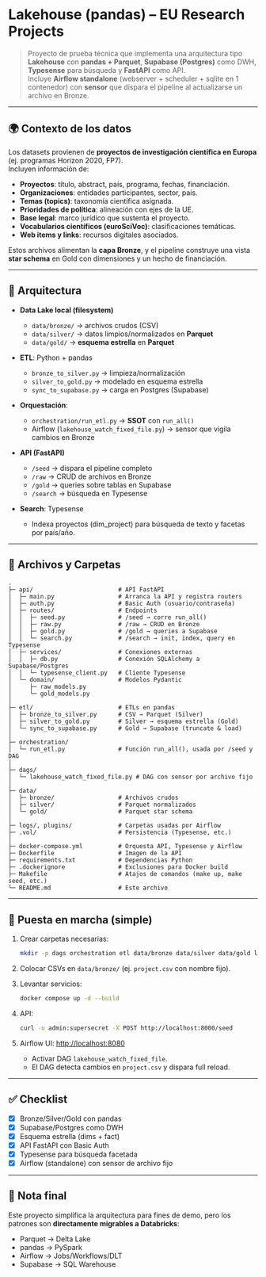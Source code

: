 # Lakehouse (pandas) – EU Research Projects

> Proyecto de prueba técnica que implementa una arquitectura tipo **Lakehouse** con **pandas + Parquet**, **Supabase (Postgres)** como DWH, **Typesense** para búsqueda y **FastAPI** como API.  
> Incluye **Airflow standalone** (webserver + scheduler + sqlite en 1 contenedor) con **sensor** que dispara el pipeline al actualizarse un archivo en Bronze.

---

## 🌍 Contexto de los datos

Los datasets provienen de **proyectos de investigación científica en Europa** (ej. programas Horizon 2020, FP7).  
Incluyen información de:

- **Proyectos**: título, abstract, país, programa, fechas, financiación.
- **Organizaciones**: entidades participantes, sector, país.
- **Temas (topics)**: taxonomía científica asignada.
- **Prioridades de política**: alineación con ejes de la UE.
- **Base legal**: marco jurídico que sustenta el proyecto.
- **Vocabularios científicos (euroSciVoc)**: clasificaciones temáticas.
- **Web items y links**: recursos digitales asociados.

Estos archivos alimentan la **capa Bronze**, y el pipeline construye una vista **star schema** en Gold con dimensiones y un hecho de financiación.

---

## 🧭 Arquitectura

- **Data Lake local (filesystem)**  
  - `data/bronze/` → archivos crudos (CSV)  
  - `data/silver/` → datos limpios/normalizados en **Parquet**  
  - `data/gold/` → **esquema estrella** en **Parquet**

- **ETL**: Python + pandas  
  - `bronze_to_silver.py` → limpieza/normalización  
  - `silver_to_gold.py` → modelado en esquema estrella  
  - `sync_to_supabase.py` → carga en Postgres (Supabase)

- **Orquestación**:  
  - `orchestration/run_etl.py` → **SSOT** con `run_all()`  
  - Airflow (`lakehouse_watch_fixed_file.py`) → sensor que vigila cambios en Bronze

- **API (FastAPI)**  
  - `/seed` → dispara el pipeline completo  
  - `/raw` → CRUD de archivos en Bronze  
  - `/gold` → queries sobre tablas en Supabase  
  - `/search` → búsqueda en Typesense

- **Search**: Typesense  
  - Indexa proyectos (dim_project) para búsqueda de texto y facetas por país/año.

---

## 📂 Archivos y Carpetas

```
.
├─ api/                        # API FastAPI
│  ├─ main.py                  # Arranca la API y registra routers
│  ├─ auth.py                  # Basic Auth (usuario/contraseña)
│  ├─ routes/                  # Endpoints
│  │  ├─ seed.py               # /seed → corre run_all()
│  │  ├─ raw.py                # /raw → CRUD en Bronze
│  │  ├─ gold.py               # /gold → queries a Supabase
│  │  └─ search.py             # /search → init, index, query en Typesense
│  ├─ services/                # Conexiones externas
│  │  ├─ db.py                 # Conexión SQLAlchemy a Supabase/Postgres
│  │  └─ typesense_client.py   # Cliente Typesense
│  └─ domain/                  # Modelos Pydantic
│     ├─ raw_models.py
│     └─ gold_models.py
│
├─ etl/                        # ETLs en pandas
│  ├─ bronze_to_silver.py      # CSV → Parquet (Silver)
│  ├─ silver_to_gold.py        # Silver → esquema estrella (Gold)
│  └─ sync_to_supabase.py      # Gold → Supabase (truncate & load)
│
├─ orchestration/
│  └─ run_etl.py               # Función run_all(), usada por /seed y DAG
│
├─ dags/
│  └─ lakehouse_watch_fixed_file.py # DAG con sensor por archivo fijo
│
├─ data/
│  ├─ bronze/                  # Archivos crudos
│  ├─ silver/                  # Parquet normalizados
│  └─ gold/                    # Parquet star schema
│
├─ logs/, plugins/             # Carpetas usadas por Airflow
├─ .vol/                       # Persistencia (Typesense, etc.)
│
├─ docker-compose.yml          # Orquesta API, Typesense y Airflow
├─ Dockerfile                  # Imagen de la API
├─ requirements.txt            # Dependencias Python
├─ .dockerignore               # Exclusiones para Docker build
├─ Makefile                    # Atajos de comandos (make up, make seed, etc.)
└─ README.md                   # Este archivo
```

---

## 🚀 Puesta en marcha (simple)

1. Crear carpetas necesarias:
   ```bash
   mkdir -p dags orchestration etl data/bronze data/silver data/gold logs plugins .vol/typesense
   ```

2. Colocar CSVs en `data/bronze/` (ej. `project.csv` con nombre fijo).

3. Levantar servicios:
   ```bash
   docker compose up -d --build
   ```

4. API:
   ```bash
   curl -u admin:supersecret -X POST http://localhost:8000/seed
   ```

5. Airflow UI: [http://localhost:8080](http://localhost:8080)  
   - Activar DAG `lakehouse_watch_fixed_file`.  
   - El DAG detecta cambios en `project.csv` y dispara full reload.

---

## ✅ Checklist

- [x] Bronze/Silver/Gold con pandas  
- [x] Supabase/Postgres como DWH  
- [x] Esquema estrella (dims + fact)  
- [x] API FastAPI con Basic Auth  
- [x] Typesense para búsqueda facetada  
- [x] Airflow (standalone) con sensor de archivo fijo  

---

## 💬 Nota final

Este proyecto simplifica la arquitectura para fines de demo, pero los patrones son **directamente migrables a Databricks**:  
- Parquet → Delta Lake  
- pandas → PySpark  
- Airflow → Jobs/Workflows/DLT  
- Supabase → SQL Warehouse  
